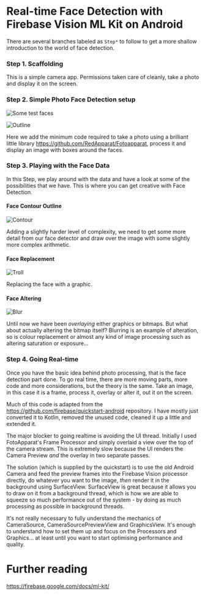 # Real-time Face Detection with Firebase Vision ML Kit on Android

There are several branches labeled as `Step*` to follow to get a more shallow introduction to the world of face detection.

### Step 1. Scaffolding

This is a simple camera app. Permissions taken care of cleanly, take a photo and display it on the screen.

### Step 2. Simple Photo Face Detection setup

![Some test faces](https://github.com/shredderskelton/facedetectionlab/blob/master/humans.jpg)

![Outline](https://github.com/shredderskelton/facedetectionlab/blob/master/boxes.png)

Here we add the minimum code required to take a photo using a brilliant little library https://github.com/RedApparat/Fotoapparat, process it and display an image with boxes around the faces.

### Step 3. Playing with the Face Data

In this Step, we play around with the data and have a look at some of the possibilities that we have. This is where you can get creative with Face Detection.

#### Face Contour Outline

![Contour](https://github.com/shredderskelton/facedetectionlab/blob/master/contour.png)

Adding a slightly harder level of complexity, we need to get some more detail from our face detector and draw over the image with some slightly more complex arithmetic.
 
#### Face Replacement

![Troll](https://github.com/shredderskelton/facedetectionlab/blob/master/trolls.png)

Replacing the face with a graphic.

#### Face Altering

![Blur](https://github.com/shredderskelton/facedetectionlab/blob/master/blur.png)

Until now we have been _overlaying_ either graphics or bitmaps. But what about actually altering the bitmap itself? Blurring is an example of alteration, so is colour replacement or almost any kind of image processing such as altering saturation or exposure...  

### Step 4. Going Real-time

Once you have the basic idea behind photo processing, that is the face detection part done. To go real time, there are more moving parts, more code and more considerations, but the theory is the same. Take an image, in this case it is a frame, process it, overlay or alter it, out it on the screen.

Much of this code is adapted from the https://github.com/firebase/quickstart-android repository. I have mostly just converted it to Kotlin, removed the unused code, cleaned it up a little and extended it. 

The major blocker to going realtime is avoiding the UI thread. Initially I used FotoApparat's Frame Processor and simply overlaid a view over the top of the camera stream. This is extremely slow because the UI renders the Camera Preview _and_ the overlay in two separate passes. 

The solution (which is supplied by the quickstart) is to use the old Android Camera and feed the preview frames into the Firebase Vision processor directly, do whatever you want to the image, _then_ render it in the background using SurfaceView. SurfaceView is great because it allows you to draw on it from a background thread, which is how we are able to squeeze so much performance out of the system - by doing as much processing as possible in background threads.   

It's not really necessary to fully understand the mechanics of CameraSource, CameraSourcePreviewView and GraphicsView. It's enough to understand how to set them up and focus on the Processors and Graphics... at least until you want to start optimising performance and quality.

# Further reading

https://firebase.google.com/docs/ml-kit/

